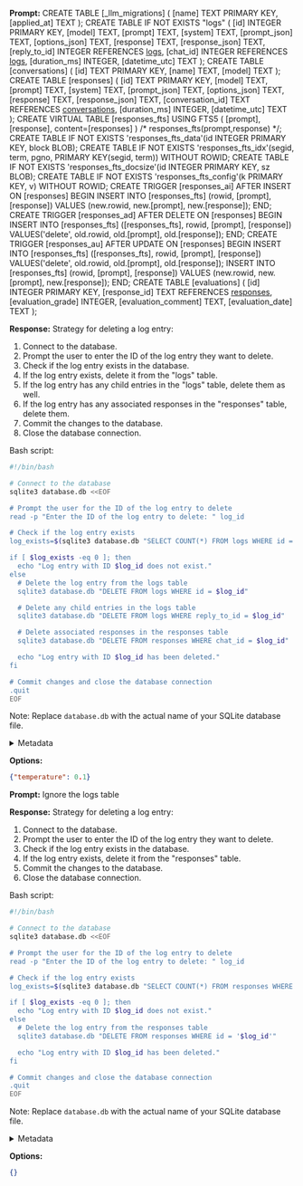 **Prompt:**
CREATE TABLE [_llm_migrations] (
   [name] TEXT PRIMARY KEY,
   [applied_at] TEXT
);
CREATE TABLE IF NOT EXISTS "logs" (
   [id] INTEGER PRIMARY KEY,
   [model] TEXT,
   [prompt] TEXT,
   [system] TEXT,
   [prompt_json] TEXT,
   [options_json] TEXT,
   [response] TEXT,
   [response_json] TEXT,
   [reply_to_id] INTEGER REFERENCES [logs]([id]),
   [chat_id] INTEGER REFERENCES [logs]([id]),
   [duration_ms] INTEGER,
   [datetime_utc] TEXT
);
CREATE TABLE [conversations] (
   [id] TEXT PRIMARY KEY,
   [name] TEXT,
   [model] TEXT
);
CREATE TABLE [responses] (
   [id] TEXT PRIMARY KEY,
   [model] TEXT,
   [prompt] TEXT,
   [system] TEXT,
   [prompt_json] TEXT,
   [options_json] TEXT,
   [response] TEXT,
   [response_json] TEXT,
   [conversation_id] TEXT REFERENCES [conversations]([id]),
   [duration_ms] INTEGER,
   [datetime_utc] TEXT
);
CREATE VIRTUAL TABLE [responses_fts] USING FTS5 (
    [prompt], [response],
    content=[responses]
)
/* responses_fts(prompt,response) */;
CREATE TABLE IF NOT EXISTS 'responses_fts_data'(id INTEGER PRIMARY KEY, block BLOB);
CREATE TABLE IF NOT EXISTS 'responses_fts_idx'(segid, term, pgno, PRIMARY KEY(segid, term)) WITHOUT ROWID;
CREATE TABLE IF NOT EXISTS 'responses_fts_docsize'(id INTEGER PRIMARY KEY, sz BLOB);
CREATE TABLE IF NOT EXISTS 'responses_fts_config'(k PRIMARY KEY, v) WITHOUT ROWID;
CREATE TRIGGER [responses_ai] AFTER INSERT ON [responses] BEGIN
  INSERT INTO [responses_fts] (rowid, [prompt], [response]) VALUES (new.rowid, new.[prompt], new.[response]);
END;
CREATE TRIGGER [responses_ad] AFTER DELETE ON [responses] BEGIN
  INSERT INTO [responses_fts] ([responses_fts], rowid, [prompt], [response]) VALUES('delete', old.rowid, old.[prompt], old.[response]);
END;
CREATE TRIGGER [responses_au] AFTER UPDATE ON [responses] BEGIN
  INSERT INTO [responses_fts] ([responses_fts], rowid, [prompt], [response]) VALUES('delete', old.rowid, old.[prompt], old.[response]);
  INSERT INTO [responses_fts] (rowid, [prompt], [response]) VALUES (new.rowid, new.[prompt], new.[response]);
END;
CREATE TABLE [evaluations] ( [id] INTEGER PRIMARY KEY, [response_id] TEXT REFERENCES [responses]([id]), [evaluation_grade] INTEGER, [evaluation_comment] TEXT, [evaluation_date] TEXT );

**Response:**
Strategy for deleting a log entry:

1. Connect to the database.
2. Prompt the user to enter the ID of the log entry they want to delete.
3. Check if the log entry exists in the database.
4. If the log entry exists, delete it from the "logs" table.
5. If the log entry has any child entries in the "logs" table, delete them as well.
6. If the log entry has any associated responses in the "responses" table, delete them.
7. Commit the changes to the database.
8. Close the database connection.

Bash script:

```bash
#!/bin/bash

# Connect to the database
sqlite3 database.db <<EOF

# Prompt the user for the ID of the log entry to delete
read -p "Enter the ID of the log entry to delete: " log_id

# Check if the log entry exists
log_exists=$(sqlite3 database.db "SELECT COUNT(*) FROM logs WHERE id = $log_id")

if [ $log_exists -eq 0 ]; then
  echo "Log entry with ID $log_id does not exist."
else
  # Delete the log entry from the logs table
  sqlite3 database.db "DELETE FROM logs WHERE id = $log_id"

  # Delete any child entries in the logs table
  sqlite3 database.db "DELETE FROM logs WHERE reply_to_id = $log_id"

  # Delete associated responses in the responses table
  sqlite3 database.db "DELETE FROM responses WHERE chat_id = $log_id"

  echo "Log entry with ID $log_id has been deleted."
fi

# Commit changes and close the database connection
.quit
EOF
```

Note: Replace `database.db` with the actual name of your SQLite database file.

<details><summary>Metadata</summary>

- Duration: 27619 ms
- Datetime: 2023-10-26T12:04:38.369048
- Model: gpt-3.5-turbo-0613

</details>

**Options:**
```json
{"temperature": 0.1}
```

**Prompt:**
Ignore the logs table

**Response:**
Strategy for deleting a log entry:

1. Connect to the database.
2. Prompt the user to enter the ID of the log entry they want to delete.
3. Check if the log entry exists in the database.
4. If the log entry exists, delete it from the "responses" table.
5. Commit the changes to the database.
6. Close the database connection.

Bash script:

```bash
#!/bin/bash

# Connect to the database
sqlite3 database.db <<EOF

# Prompt the user for the ID of the log entry to delete
read -p "Enter the ID of the log entry to delete: " log_id

# Check if the log entry exists
log_exists=$(sqlite3 database.db "SELECT COUNT(*) FROM responses WHERE id = '$log_id'")

if [ $log_exists -eq 0 ]; then
  echo "Log entry with ID $log_id does not exist."
else
  # Delete the log entry from the responses table
  sqlite3 database.db "DELETE FROM responses WHERE id = '$log_id'"

  echo "Log entry with ID $log_id has been deleted."
fi

# Commit changes and close the database connection
.quit
EOF
```

Note: Replace `database.db` with the actual name of your SQLite database file.

<details><summary>Metadata</summary>

- Duration: 19459 ms
- Datetime: 2023-10-26T12:07:52.771714
- Model: gpt-3.5-turbo-0613

</details>

**Options:**
```json
{}
```

